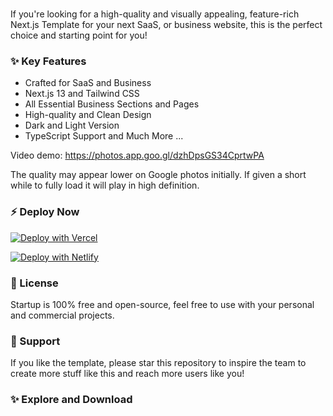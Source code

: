 #

If you're looking for a high-quality and visually appealing, feature-rich Next.js Template for your next SaaS, or business website, this is the perfect choice and starting point for you!

### ✨ Key Features
- Crafted for SaaS and Business
- Next.js 13 and Tailwind CSS
- All Essential Business Sections and Pages
- High-quality and Clean Design
- Dark and Light Version
- TypeScript Support
and Much More ...

Video demo: https://photos.app.goo.gl/dzhDpsGS34CprtwPA

The quality may appear lower on Google photos initially. If given a short while to fully load it will play in high definition.

### ⚡ Deploy Now

[![Deploy with Vercel](https://vercel.com/button)](https://vercel.com/new/clone?repository-url=https%3A%2F%2Fgithub.com%2FNextJSTemplates%2Fstartup-nextjs)

[![Deploy with Netlify](https://www.netlify.com/img/deploy/button.svg)](https://app.netlify.com/start/deploy?repository=https://github.com/NextJSTemplates/startup-nextjs)


### 📄 License
Startup is 100% free and open-source, feel free to use with your personal and commercial projects.

### 💜 Support
If you like the template, please star this repository to inspire the team to create more stuff like this and reach more users like you!

### ✨ Explore and Download
